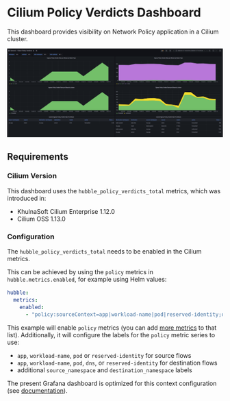 Cilium Policy Verdicts Dashboard
================================

This dashboard provides visibility on Network Policy application in a Cilium
cluster.

![Dashboard overview](./grafana_policy_verdicts.png)


## Requirements


### Cilium Version

This dashboard uses the `hubble_policy_verdicts_total` metrics, which was
introduced in:
- KhulnaSoft Cilium Enterprise 1.12.0
- Cilium OSS 1.13.0


### Configuration

The `hubble_policy_verdicts_total` needs to be enabled in the Cilium metrics.

This can be achieved by using the `policy` metrics in `hubble.metrics.enabled`,
for example using Helm values:

```yaml
hubble:
  metrics:
    enabled:
      - "policy:sourceContext=app|workload-name|pod|reserved-identity;destinationContext=app|workload-name|pod|dns|reserved-identity;labelsContext=source_namespace,destination_namespace"
```

This example will enable `policy` metrics (you can add [more metrics](https://docs.cilium.io/en/v1.12/operations/metrics/#hubble-exported-metrics) to that list).
Additionally, it will configure the labels for
the `policy` metric series to use:
- `app`, `workload-name`, `pod` or `reserved-identity` for source flows
- `app`, `workload-name`, `pod`, `dns`, or `reserved-identity` for destination flows
- additional `source_namespace` and `destination_namespace` labels

The present Grafana dashboard is optimized for this context configuration (see [documentation](https://docs.cilium.io/en/stable/operations/metrics/#context-options)).
